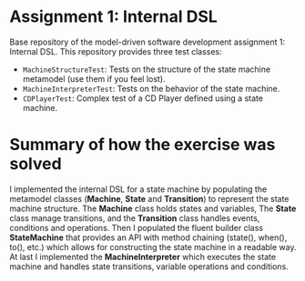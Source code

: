 # Assignment 1: Internal DSL

Base repository of the model-driven software development assignment 1: Internal DSL.
This repository provides three test classes:

* `MachineStructureTest`: Tests on the structure of the state machine metamodel (use them if you feel lost).
* `MachineInterpreterTest`: Tests on the behavior of the state machine.
* `CDPlayerTest`: Complex test of a CD Player defined using a state machine.

# Summary of how the exercise was solved
I implemented the internal DSL for a state machine by populating the metamodel classes (**Machine**, **State** and **Transition**) to represent the state machine structure. The **Machine** class holds states and variables, The **State** class manage transitions, and the **Transition** class handles events, conditions and operations. Then I populated the fluent builder class **StateMachine** that provides an API with method chaining (state(), when(), to(), etc.) which allows for constructing the state machine in a readable way. At last I implemented the **MachineInterpreter** which executes the state machine and handles state transitions, variable operations and conditions.
